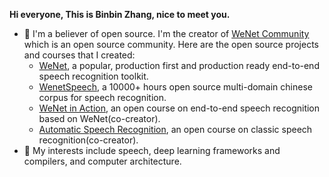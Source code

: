 
<!--
**robin1001/robin1001** is a ✨ _special_ ✨ repository because its `README.md` (this file) appears on your GitHub profile.

Here are some ideas to get you started:

- 🔭 I’m currently working on ...
- 🌱 I’m currently learning ...
- 👯 I’m looking to collaborate on ...
- 🤔 I’m looking for help with ...
- 💬 Ask me about ...
- 📫 How to reach me: ...
- 😄 Pronouns: ...
- ⚡ Fun fact: ...
-->

**Hi everyone, This is Binbin Zhang, nice to meet you.**

- 🔭 I'm a believer of open source. I'm the creator of [WeNet Community](https://wenet.org.cn/) which is an open source community. Here are the open source projects and courses that I created:
  - [WeNet](https://github.com/wenet-e2e/wenet), a popular, production first and production ready end-to-end speech recognition toolkit.
  - [WenetSpeech](http://wenet.org.cn/WenetSpeech/), a 10000+ hours open source multi-domain chinese corpus for speech recognition.
  - [WeNet in Action](https://edu.speechhome.com/p/t_pc/goods_pc_detail/goods_detail/course_27jU7hlWuYqO7ymQ6zYO2yIPEHC?app_id=appzxw56sw27444), an open course on end-to-end speech recognition based on WeNet(co-creator).
  - [Automatic Speech Recognition](https://www.shenlanxueyuan.com/course/245), an open course on classic speech recognition(co-creator).
- 🌱 My interests include speech, deep learning frameworks and compilers, and computer architecture.

